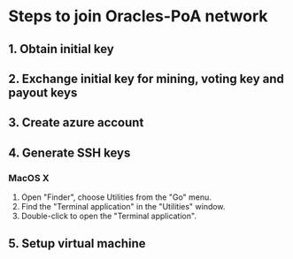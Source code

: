 # Steps to join Oracles-PoA network

## 1. Obtain initial key

## 2. Exchange initial key for mining, voting key and payout keys

## 3. Create azure account

## 4. Generate SSH keys

### MacOS X
1. Open "Finder", choose Utilities from the "Go" menu.
2. Find the "Terminal application" in the "Utilities" window.
3. Double-click to open the "Terminal application".


## 5. Setup virtual machine

